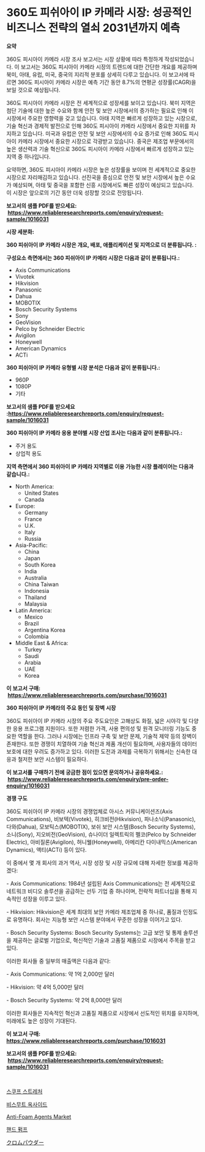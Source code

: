 <p><h1>360도 피쉬아이 IP 카메라 시장: 성공적인 비즈니스 전략의 열쇠 2031년까지 예측</h1></p><p><strong>요약</strong></p>
<p><p>360도 피시아이 카메라 시장 조사 보고서는 시장 상황에 따라 특정하게 작성되었습니다. 이 보고서는 360도 피시아이 카메라 시장의 트렌드에 대한 간단한 개요를 제공하며 북미, 아태, 유럽, 미국, 중국의 지리적 분포를 상세히 다루고 있습니다. 이 보고서에 따르면 360도 피시아이 카메라 시장은 예측 기간 동안 8.7%의 연평균 성장률(CAGR)을 보일 것으로 예상됩니다.</p><p>360도 피시아이 카메라 시장은 전 세계적으로 성장세를 보이고 있습니다. 북미 지역은 첨단 기술에 대한 높은 수요와 함께 안전 및 보안 시장에서의 증가하는 필요로 인해 이 시장에서 주요한 영향력을 갖고 있습니다. 아태 지역은 빠르게 성장하고 있는 시장으로, 기술 혁신과 경제적 발전으로 인해 360도 피시아이 카메라 시장에서 중요한 지위를 차지하고 있습니다. 미국과 유럽은 안전 및 보안 시장에서의 수요 증가로 인해 360도 피시아이 카메라 시장에서 중요한 시장으로 각광받고 있습니다. 중국은 제조업 부문에서의 높은 생산력과 기술 혁신으로 360도 피시아이 카메라 시장에서 빠르게 성장하고 있는 지역 중 하나입니다.</p><p>요약하면, 360도 피시아이 카메라 시장은 높은 성장률을 보이며 전 세계적으로 중요한 시장으로 자리매김하고 있습니다. 선진국을 중심으로 안전 및 보안 시장에서 높은 수요가 예상되며, 아태 및 중국을 포함한 신흥 시장에서도 빠른 성장이 예상되고 있습니다. 이 시장은 앞으로의 기간 동안 더욱 성장할 것으로 전망됩니다.</p></p>
<p><strong>보고서의 샘플 PDF를 받으세요: &nbsp;<a href="https://www.reliableresearchreports.com/enquiry/request-sample/1016031">https://www.reliableresearchreports.com/enquiry/request-sample/1016031</a></strong></p>
<p><strong>시장 세분화:</strong></p>
<p><strong> 360 피쉬아이 IP 카메라 시장은 개요, 배포, 애플리케이션 및 지역으로 더 분류됩니다. :</strong></p>
<p><strong>구성요소 측면에서는 360 피쉬아이 IP 카메라 시장은 다음과 같이 분류됩니다.:</strong></p>
<p><ul><li>Axis Communications</li><li>Vivotek</li><li>Hikvision</li><li>Panasonic</li><li>Dahua</li><li>MOBOTIX</li><li>Bosch Security Systems</li><li>Sony</li><li>GeoVision</li><li>Pelco by Schneider Electric</li><li>Avigilon</li><li>Honeywell</li><li>American Dynamics</li><li>ACTi</li></ul></p>
<p><strong> 360 피쉬아이 IP 카메라 유형별 시장 분석은 다음과 같이 분류됩니다.:</strong></p>
<p><ul><li>960P</li><li>1080P</li><li>기타</li></ul></p>
<p><strong>보고서의 샘플 PDF를 받으세요 :<a href="https://www.reliableresearchreports.com/enquiry/request-sample/1016031">https://www.reliableresearchreports.com/enquiry/request-sample/1016031</a></strong></p>
<p><strong> 360 피쉬아이 IP 카메라 응용 분야별 시장 산업 조사는 다음과 같이 분류됩니다.:</strong></p>
<p><ul><li>주거 용도</li><li>상업적 용도</li></ul></p>
<p><strong>지역 측면에서 360 피쉬아이 IP 카메라 지역별로 이용 가능한 시장 플레이어는 다음과 같습니다.:</strong></p>
<p><ul>
    <li>
        North America:
        <ul>
            <li>United States</li>
            <li>Canada</li>
        </ul>
    </li>
    <li>
        Europe:
        <ul>
            <li>Germany</li>
            <li>France</li>
            <li>U.K.</li>
            <li>Italy</li>
            <li>Russia</li>
        </ul>
    </li>
    <li>
        Asia-Pacific:
        <ul>
            <li>China</li>
            <li>Japan</li>
            <li>South Korea</li>
            <li>India</li>
            <li>Australia</li>
            <li>China Taiwan</li>
            <li>Indonesia</li>
            <li>Thailand</li>
            <li>Malaysia</li>
        </ul>
    </li>
    <li>
        Latin America:
        <ul>
            <li>Mexico</li>
            <li>Brazil</li>
            <li>Argentina Korea</li>
            <li>Colombia</li>
        </ul>
    </li>
    <li>
        Middle East & Africa:
        <ul>
            <li>Turkey</li>
            <li>Saudi</li>
            <li>Arabia</li>
            <li>UAE</li>
            <li>Korea</li>
        </ul>
    </li>
    </ul></p>
<p><strong>이 보고서 구매: &nbsp;<a href="https://www.reliableresearchreports.com/purchase/1016031">https://www.reliableresearchreports.com/purchase/1016031</a></strong></p>
<p><strong>360 피쉬아이 IP 카메라의 주요 동인 및 장벽 시장</strong></p>
<p><p>360도 피쉬아이 IP 카메라 시장의 주요 주도요인은 고해상도 화질, 넓은 시야각 및 다양한 응용 프로그램 지원이다. 또한 저렴한 가격, 사용 편의성 및 원격 모니터링 기능도 중요한 역할을 한다. 그러나 시장에는 인프라 구축 및 보안 문제, 기술적 제약 등의 장벽이 존재한다. 또한 경쟁이 치열하여 기술 혁신과 제품 개선이 필요하며, 사용자들의 데이터 보호에 대한 우려도 증가하고 있다. 이러한 도전과 과제를 극복하기 위해서는 신속한 대응과 철저한 보안 시스템이 필요하다.</p></p>
<p><strong>이 보고서를 구매하기 전에 궁금한 점이 있으면 문의하거나 공유하세요.: &nbsp;<a href="https://www.reliableresearchreports.com/enquiry/pre-order-enquiry/1016031">https://www.reliableresearchreports.com/enquiry/pre-order-enquiry/1016031</a></strong></p>
<p><strong>경쟁 구도</strong></p>
<p><p>360도 피쉬아이 IP 카메라 시장의 경쟁업체로 아시스 커뮤니케이션즈(Axis Communications), 비보텍(Vivotek), 히크비전(Hikvision), 파나소닉(Panasonic), 다와(Dahua), 모보틱스(MOBOTIX), 보쉬 보안 시스템(Bosch Security Systems), 소니(Sony), 지오비전(GeoVision), 슈나이더 일렉트릭의 펠코(Pelco by Schneider Electric), 아비질론(Avigilon), 허니웰(Honeywell), 아메리칸 다이내믹스(American Dynamics), 액티(ACTi) 등이 있다. </p><p>이 중에서 몇 개 회사의 과거 역사, 시장 성장 및 시장 규모에 대해 자세한 정보를 제공하겠다:</p><p>- Axis Communications: 1984년 설립된 Axis Communications는 전 세계적으로 네트워크 비디오 솔루션을 공급하는 선두 기업 중 하나이며, 전략적 파트너십을 통해 지속적인 성장을 이루고 있다.</p><p>- Hikvision: Hikvision은 세계 최대의 보안 카메라 제조업체 중 하나로, 품질과 인정도로 유명하다. 회사는 지능형 보안 시스템 분야에서 꾸준한 성장을 이어가고 있다.</p><p>- Bosch Security Systems: Bosch Security Systems는 고급 보안 및 통제 솔루션을 제공하는 글로벌 기업으로, 혁신적인 기술과 고품질 제품으로 시장에서 주목을 받고 있다.</p><p>이러한 회사들 중 일부의 매출액은 다음과 같다:</p><p>- Axis Communications: 약 1억 2,000만 달러</p><p>- Hikvision: 약 4억 5,000만 달러</p><p>- Bosch Security Systems: 약 2억 8,000만 달러</p><p>이러한 회사들은 지속적인 혁신과 고품질 제품으로 시장에서 선도적인 위치를 유지하며, 미래에도 높은 성장이 기대된다.</p></p>
<p><strong>이 보고서 구매: &nbsp; <a href="https://www.reliableresearchreports.com/purchase/1016031">https://www.reliableresearchreports.com/purchase/1016031</a></strong></p>
<p><strong>보고서의 샘플 PDF를 받으세요: &nbsp;<a href="https://www.reliableresearchreports.com/enquiry/request-sample/1016031">https://www.reliableresearchreports.com/enquiry/request-sample/1016031</a></strong><strong></strong></p>
<p>&nbsp;</p>
<p><p><a href="https://github.com/vs2869dizt0/Market-Research-Report-List-1/blob/main/466339091.md">스쿠프 스트레처</a></p><p><a href="https://medium.com/@emmettsaynford43546/%EB%B9%84%EC%8A%A4%EB%AC%B4%EC%8A%A4-%EC%82%B0%ED%99%94%EB%AC%BC-%EC%8B%9C%EC%9E%A5%EC%9D%80-%EC%8B%9C%EC%9E%A5-%EC%A0%90%EC%9C%A0%EC%9C%A8-%EA%B7%9C%EB%AA%A8-%EB%B0%8F-2031%EB%85%84%EA%B9%8C%EC%A7%80-%EC%98%88%EC%83%81%EB%90%9C-%EC%98%88%EC%B8%A1%EC%97%90-%EC%B4%88%EC%A0%90%EC%9D%84-%EB%A7%9E%EC%B6%94%EA%B3%A0-%EC%9E%88%EC%8A%B5%EB%8B%88%EB%8B%A4-72ef18d11067">비스무트 옥사이드</a></p><p><a href="https://github.com/gdfhhhj/Market-Research-Report-List-3/blob/main/anti-foam-agents-market.md">Anti-Foam Agents Market</a></p><p><a href="https://medium.com/@joshuapierce88/%ED%95%B8%EB%93%9C-%ED%8E%8C%ED%94%84-%EC%8B%9C%EC%9E%A5%EC%9D%80-%EC%8B%9C%EC%9E%A5-%EC%A0%90%EC%9C%A0%EC%9C%A8-%EA%B7%9C%EB%AA%A8-%EB%B0%8F-2031%EB%85%84%EA%B9%8C%EC%A7%80%EC%9D%98-%EC%98%88%EC%83%81-%EC%98%88%EC%B8%A1%EC%97%90-%EC%B4%88%EC%A0%90%EC%9D%84-%EB%A7%9E%EC%B6%A5%EB%8B%88%EB%8B%A4-d9e35f26401e">핸드 펌프</a></p><p><a href="https://github.com/oqoeusbvpadwjs08/Market-Research-Report-List-1/blob/main/9740571453.md">クロムパウダー</a></p></p>